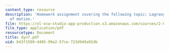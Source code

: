 ```yaml
---
content_type: resource
description: 'Homework assignment covering the following topic: Lagrange''s equation
  of motion.'
file: https://ol-ocw-studio-app-production.s3.amazonaws.com/courses/2-032-dynamics-fall-2004/b43f1509d40599a257ce723d949a92db_dyn7.pdf
file_type: application/pdf
resourcetype: Document
title: dyn7.pdf
uid: b43f1509-d405-99a2-57ce-723d949a92db
---
```

